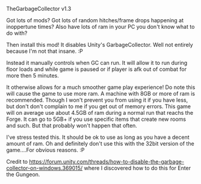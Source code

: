 TheGarbageCollector v1.3

Got lots of mods? Got lots of random hitches/frame drops happening at inoppertune times? Also have lots of ram in your PC you don't know what to do with?

Then install this mod! It disables Unity's GarbageCollector. Well not entirely because I'm not that insane. :P

Instead it manually controls when GC can run. It will allow it to run during floor loads and while game is paused 
or if player is afk out of combat for more then 5 minutes.

It otherwise allows for a much smoother game play experience! Do note this will cause the game to use more ram. 
A machine with 8GB or more of ram is recommended. Though I won't prevent you from using it if you have less, but don't don't complain to me if you 
get out of memory errors. This game will on average use about 4.5GB of ram during a normal run that reachs the Forge. 
It can go to 5GB+ if you use specific items that create new rooms and such. But that probably won't happen that often.

I've stress tested this. It should be ok to use as long as you have a decent amount of ram. 
Oh and definitely don't use this with the 32bit version of the game....For obvious reasons. :P






Credit to https://forum.unity.com/threads/how-to-disable-the-garbage-collector-on-windows.369015/ where I discovered how to do this for Enter the Gungeon.
